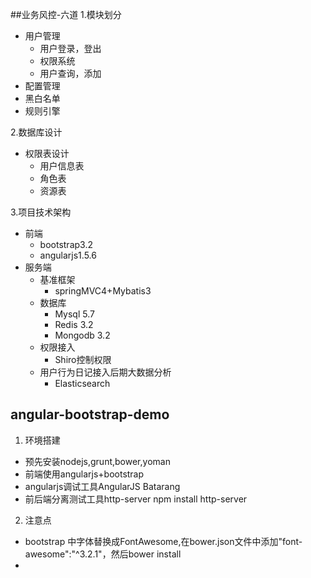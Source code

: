 ##业务风控-六道
1.模块划分
- 用户管理
	* 用户登录，登出
	* 权限系统
	* 用户查询，添加
- 配置管理
- 黑白名单
- 规则引擎

2.数据库设计
- 权限表设计
  * 用户信息表
  * 角色表
  * 资源表

3.项目技术架构
* 前端
	- bootstrap3.2
	- angularjs1.5.6
* 服务端
	- 基准框架
	  * springMVC4+Mybatis3
	- 数据库
	  * Mysql 5.7
	  * Redis 3.2
	  * Mongodb 3.2
	- 权限接入
	  * Shiro控制权限
	- 用户行为日记接入后期大数据分析
	  * Elasticsearch
	  
## angular-bootstrap-demo
1. 环境搭建
  * 预先安装nodejs,grunt,bower,yoman
  * 前端使用angularjs+bootstrap
  * angularjs调试工具AngularJS Batarang
  * 前后端分离测试工具http-server npm install http-server

2. 注意点

  * bootstrap 中字体替换成FontAwesome,在bower.json文件中添加"font-awesome":"^3.2.1"，然后bower install
  * 

